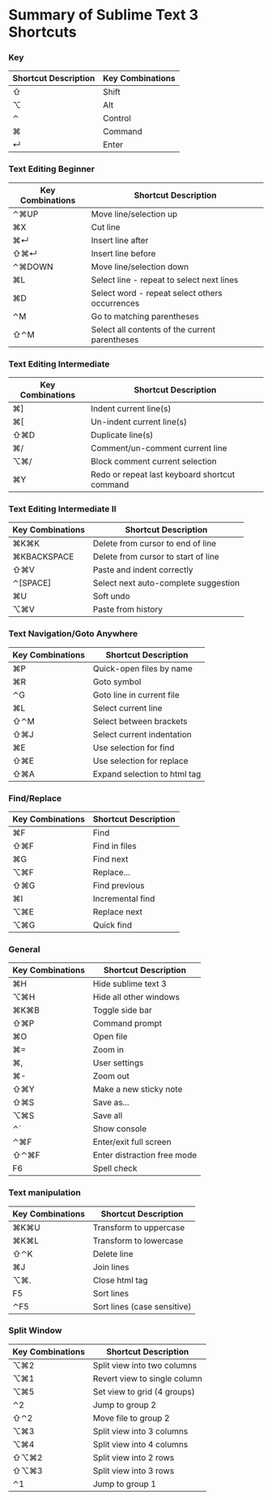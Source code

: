# Summary of Sublime Text 3 Shortcuts

### Key
| Shortcut Description            | Key Combinations         |
| ------------------------------- | ------------------------ |
| ⇧ | Shift | 
|⌥ | Alt | 
| ⌃ | Control |
| ⌘ | Command |
| ↵ | Enter |

### Text Editing Beginner
|      Key Combinations           |   Shortcut Description      |
| ------------------------------- | ------------------------ |
|⌃⌘UP | Move line/selection up |
|⌘X | Cut line |
|⌘↵ | Insert line after |
|⇧⌘↵ | Insert line before |
|⌃⌘DOWN | Move line/selection down |
|⌘L | Select line - repeat to select next lines |
| ⌘D | Select word - repeat select others occurrences |
|⌃M | Go to matching parentheses |
|⇧⌃M | Select all contents of the current parentheses |

### Text Editing Intermediate
|      Key Combinations           |   Shortcut Description      |
| ------------------------------- | ------------------------ |
| ⌘] | Indent current line(s) |
| ⌘[ | Un-indent current line(s) |
| ⇧⌘D | Duplicate line(s) |
| ⌘/ | Comment/un-comment current line |
| ⌥⌘/ | Block comment current selection |
| ⌘Y | Redo or repeat last keyboard shortcut command |

### Text Editing Intermediate II
|      Key Combinations           |   Shortcut Description      |
| ------------------------------- | ------------------------ |
| ⌘K⌘K | Delete from cursor to end of line |
| ⌘KBACKSPACE | Delete from cursor to start of line |
| ⇧⌘V | Paste and indent correctly |
| ⌃[SPACE] | Select next auto-complete suggestion |
| ⌘U | Soft undo |
| ⌥⌘V | Paste from history |

### Text Navigation/Goto Anywhere
|      Key Combinations           |   Shortcut Description      |
| ------------------------------- | ------------------------ |
|⌘P | Quick-open files by name |
|⌘R | Goto symbol |
| ⌃G | Goto line in current file|
|⌘L | Select current line|
|⇧⌃M | Select between brackets|
|⇧⌘J | Select current indentation |
|⌘E | Use selection for find |
|⇧⌘E | Use selection for replace |
| ⇧⌘A | Expand selection to html tag |

### Find/Replace
|      Key Combinations           |   Shortcut Description      |
| ------------------------------- | ------------------------ |
|⌘F | Find |
|⇧⌘F | Find in files |
| ⌘G | Find next |
| ⌥⌘F | Replace... |
|⇧⌘G | Find previous |
|⌘I | Incremental find |
| ⌥⌘E | Replace next |
|⌥⌘G | Quick find |

### General
|      Key Combinations           |   Shortcut Description      |
| ------------------------------- | ------------------------ |
|⌘H | Hide sublime text 3 |
|⌥⌘H | Hide all other windows |
|⌘K⌘B | Toggle side bar |
|⇧⌘P | Command prompt |
|⌘O  |Open file |
| ⌘= | Zoom in |
|⌘, |User settings|
|⌘- | Zoom out |
|⇧⌘Y | Make a new sticky note |
| ⇧⌘S | Save as...|
| ⌥⌘S | Save all |
|⌃` | Show console |
| ⌃⌘F | Enter/exit full screen |
| ⇧⌃⌘F | Enter distraction free mode |
| F6 | Spell check |

### Text manipulation
|      Key Combinations           |   Shortcut Description      |
| ------------------------------- | ------------------------ |
|⌘K⌘U| Transform to uppercase|
|⌘K⌘L| Transform to lowercase|
|⇧⌃K| Delete line|
|⌘J |Join lines|
|⌥⌘.| Close html tag|
|F5| Sort lines|
|⌃F5 |Sort lines (case sensitive)|

### Split Window
|      Key Combinations           |   Shortcut Description      |
| ------------------------------- | ------------------------ |
|⌥⌘2 |Split view into two columns|
|⌥⌘1 |Revert view to single column|
|⌥⌘5| Set view to grid (4 groups)|
|⌃2| Jump to group 2|
|⇧⌃2| Move file to group 2|
|⌥⌘3 |Split view into 3 columns|
|⌥⌘4 |Split view into 4 columns|
|⇧⌥⌘2| Split view into 2 rows|
|⇧⌥⌘3| Split view into 3 rows|
|⌃1 |Jump to group 1|